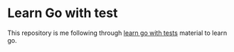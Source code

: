 # Learn Go with test

This repository is me following through [learn go with tests](https://quii.gitbook.io/learn-go-with-tests/) material to learn go.


